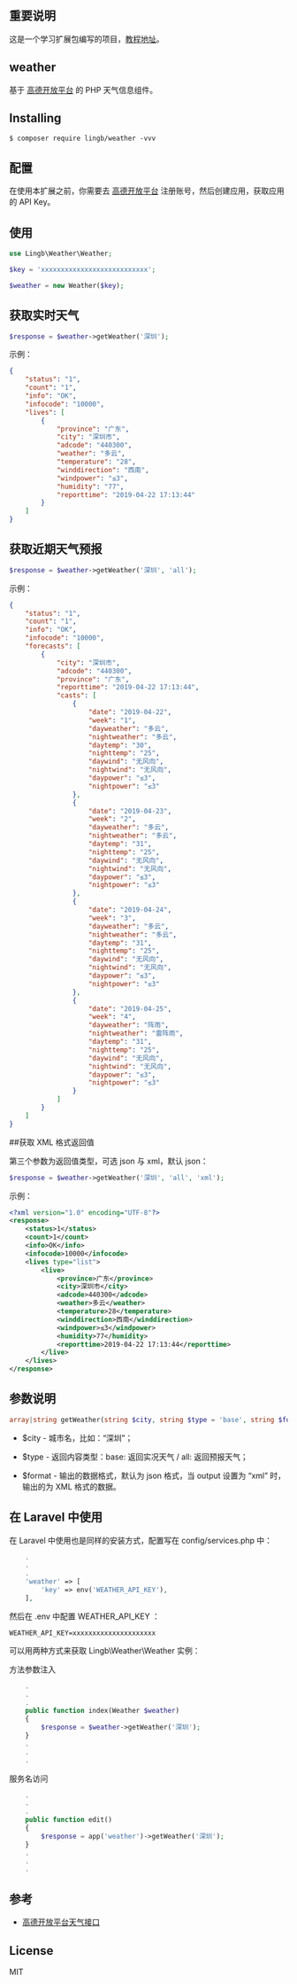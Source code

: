 ## 重要说明

这是一个学习扩展包编写的项目，[教程地址](https://learnku.com/courses/creating-package)。

## weather

基于 [高德开放平台](https://github.com/lingb/weather/issues) 的 PHP 天气信息组件。

## Installing

```shell
$ composer require lingb/weather -vvv
```

## 配置

在使用本扩展之前，你需要去 [高德开放平台](https://lbs.amap.com/dev/id/newuser) 注册账号，然后创建应用，获取应用的 API Key。

## 使用

```php
use Lingb\Weather\Weather;

$key = 'xxxxxxxxxxxxxxxxxxxxxxxxxxx';

$weather = new Weather($key);
```

## 获取实时天气

```php
$response = $weather->getWeather('深圳');
```

示例：

```json
{
    "status": "1",
    "count": "1",
    "info": "OK",
    "infocode": "10000",
    "lives": [
        {
            "province": "广东",
            "city": "深圳市",
            "adcode": "440300",
            "weather": "多云",
            "temperature": "28",
            "winddirection": "西南",
            "windpower": "≤3",
            "humidity": "77",
            "reporttime": "2019-04-22 17:13:44"
        }
    ]
}
```

## 获取近期天气预报

```php
$response = $weather->getWeather('深圳', 'all');
```

示例：

```json
{
    "status": "1",
    "count": "1",
    "info": "OK",
    "infocode": "10000",
    "forecasts": [
        {
            "city": "深圳市",
            "adcode": "440300",
            "province": "广东",
            "reporttime": "2019-04-22 17:13:44",
            "casts": [
                {
                    "date": "2019-04-22",
                    "week": "1",
                    "dayweather": "多云",
                    "nightweather": "多云",
                    "daytemp": "30",
                    "nighttemp": "25",
                    "daywind": "无风向",
                    "nightwind": "无风向",
                    "daypower": "≤3",
                    "nightpower": "≤3"
                },
                {
                    "date": "2019-04-23",
                    "week": "2",
                    "dayweather": "多云",
                    "nightweather": "多云",
                    "daytemp": "31",
                    "nighttemp": "25",
                    "daywind": "无风向",
                    "nightwind": "无风向",
                    "daypower": "≤3",
                    "nightpower": "≤3"
                },
                {
                    "date": "2019-04-24",
                    "week": "3",
                    "dayweather": "多云",
                    "nightweather": "多云",
                    "daytemp": "31",
                    "nighttemp": "25",
                    "daywind": "无风向",
                    "nightwind": "无风向",
                    "daypower": "≤3",
                    "nightpower": "≤3"
                },
                {
                    "date": "2019-04-25",
                    "week": "4",
                    "dayweather": "阵雨",
                    "nightweather": "雷阵雨",
                    "daytemp": "31",
                    "nighttemp": "25",
                    "daywind": "无风向",
                    "nightwind": "无风向",
                    "daypower": "≤3",
                    "nightpower": "≤3"
                }
            ]
        }
    ]
}
```

##获取 XML 格式返回值

第三个参数为返回值类型，可选 json 与 xml，默认 json：

```php
$response = $weather->getWeather('深圳', 'all', 'xml');
```

示例：

```xml
<?xml version="1.0" encoding="UTF-8"?>
<response>
    <status>1</status>
    <count>1</count>
    <info>OK</info>
    <infocode>10000</infocode>
    <lives type="list">
        <live>
            <province>广东</province>
            <city>深圳市</city>
            <adcode>440300</adcode>
            <weather>多云</weather>
            <temperature>28</temperature>
            <winddirection>西南</winddirection>
            <windpower>≤3</windpower>
            <humidity>77</humidity>
            <reporttime>2019-04-22 17:13:44</reporttime>
        </live>
    </lives>
</response>
```

## 参数说明
```php
array|string getWeather(string $city, string $type = 'base', string $format = 'json')
```

* $city - 城市名，比如：“深圳”；

* $type - 返回内容类型：base: 返回实况天气 / all: 返回预报天气；

* $format - 输出的数据格式，默认为 json 格式，当 output 设置为 “xml” 时，输出的为 XML 格式的数据。

## 在 Laravel 中使用

在 Laravel 中使用也是同样的安装方式，配置写在 config/services.php 中：

```php
    .
    .
    .
    'weather' => [
        'key' => env('WEATHER_API_KEY'),
    ],
```

然后在 .env 中配置 WEATHER_API_KEY ：

```dotenv
WEATHER_API_KEY=xxxxxxxxxxxxxxxxxxxxx
```

可以用两种方式来获取 Lingb\Weather\Weather 实例：

方法参数注入

```php
    .
    .
    .
    public function index(Weather $weather) 
    {
        $response = $weather->getWeather('深圳');
    }
    .
    .
    .
```

服务名访问

```php
    .
    .
    .
    public function edit() 
    {
        $response = app('weather')->getWeather('深圳');
    }
    .
    .
    .
```

## 参考

* [高德开放平台天气接口](https://lbs.amap.com/api/webservice/guide/api/weatherinfo/)

## License

MIT